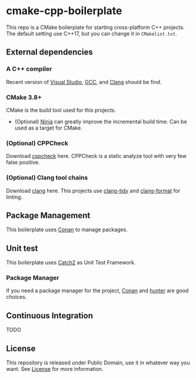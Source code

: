 # cmake-cpp-boilerplate
This repo is a CMake boilerplate for starting cross-platform C++ projects. The default setting use C++17, but you can change it in `CMakelist.txt`.

## External dependencies
### A C++ compiler
Recent version of [Visual Studio](https://www.visualstudio.com/), [GCC](https://gcc.gnu.org/), and [Clang](https://clang.llvm.org/) should be find.

### CMake 3.8+
CMake is the build tool used for this projects.
- (Optional) [Ninja](https://ninja-build.org/) can greatly improve the incremental build time. Can be used as a target for CMake.

### (Optional) CPPCheck
Download [cppcheck](https://sourceforge.net/projects/cppcheck/) here. CPPCheck is a static analyze tool with very few false positive.

### (Optional) Clang tool chains
Download [clang](http://releases.llvm.org/download.html) here. This projects use [clang-tidy](http://clang.llvm.org/extra/clang-tidy/) and [clang-format](https://clang.llvm.org/docs/ClangFormat.html) for linting.

## Package Management
This boilerplate uses [Conan](https://conan.io/) to manage packages.

## Unit test
This boilerplate uses [Catch2](https://github.com/catchorg/Catch2) as Unit Test Framework.

### Package Manager
If you need a package manager for the project, [Conan](https://conan.io/) and [hunter](https://github.com/ruslo/hunter) are good choices.

## Continuous Integration
TODO

## License
This repository is released under Public Domain, use it in whatever way you want. See [License](file:License) for more information.
